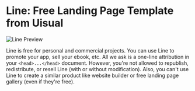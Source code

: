 # Line: Free Landing Page Template from Uisual

![Line Preview](https://res.cloudinary.com/uisual/image/upload/assets/screenshots/line.png)

Line is free for personal and commercial projects. You can use Line to promote your app, sell your ebook, etc. All we ask is a one-line attribution in your `<head>...</head>` document. However, you're not allowed to republish, redistribute, or resell Line (with or without modification). Also, you can't use Line to create a similar product like website builder or free landing page gallery (even if they're free).